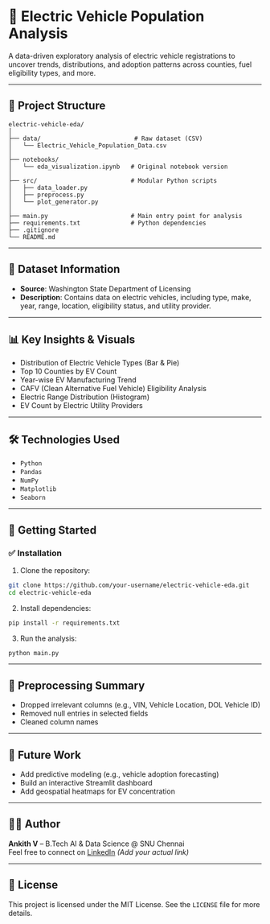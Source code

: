 # 🔌 Electric Vehicle Population Analysis

A data-driven exploratory analysis of electric vehicle registrations to uncover trends, distributions, and adoption patterns across counties, fuel eligibility types, and more.

---

## 📁 Project Structure

```
electric-vehicle-eda/
│
├── data/                          # Raw dataset (CSV)
│   └── Electric_Vehicle_Population_Data.csv
│
├── notebooks/
│   └── eda_visualization.ipynb   # Original notebook version
│
├── src/                          # Modular Python scripts
│   ├── data_loader.py
│   ├── preprocess.py
│   └── plot_generator.py
│
├── main.py                       # Main entry point for analysis
├── requirements.txt              # Python dependencies
├── .gitignore
└── README.md
```

---

## 📌 Dataset Information

- **Source**: Washington State Department of Licensing  
- **Description**: Contains data on electric vehicles, including type, make, year, range, location, eligibility status, and utility provider.

---

## 📊 Key Insights & Visuals

- Distribution of Electric Vehicle Types (Bar & Pie)
- Top 10 Counties by EV Count
- Year-wise EV Manufacturing Trend
- CAFV (Clean Alternative Fuel Vehicle) Eligibility Analysis
- Electric Range Distribution (Histogram)
- EV Count by Electric Utility Providers

---

## 🛠️ Technologies Used

- `Python`
- `Pandas`
- `NumPy`
- `Matplotlib`
- `Seaborn`

---

## 🚀 Getting Started

### ✅ Installation

1. Clone the repository:
```bash
git clone https://github.com/your-username/electric-vehicle-eda.git
cd electric-vehicle-eda
```

2. Install dependencies:
```bash
pip install -r requirements.txt
```

3. Run the analysis:
```bash
python main.py
```

---

## 🧹 Preprocessing Summary

- Dropped irrelevant columns (e.g., VIN, Vehicle Location, DOL Vehicle ID)
- Removed null entries in selected fields
- Cleaned column names

---

## 📌 Future Work

- Add predictive modeling (e.g., vehicle adoption forecasting)
- Build an interactive Streamlit dashboard
- Add geospatial heatmaps for EV concentration

---

## 👨‍💻 Author

**Ankith V** – B.Tech AI & Data Science @ SNU Chennai  
Feel free to connect on [LinkedIn](https://www.linkedin.com/) *(Add your actual link)*

---

## 📄 License

This project is licensed under the MIT License. See the `LICENSE` file for more details.
